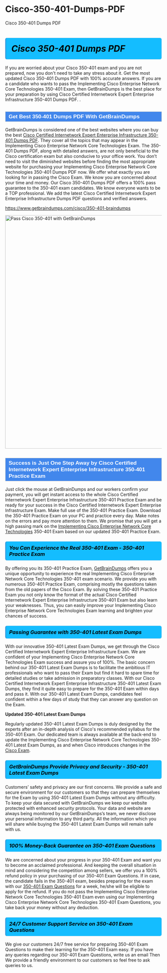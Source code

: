 # Cisco-350-401-Dumps-PDF
Cisco 350-401 Dumps PDF
<h1><strong><span style="display: block; color: #000000; background: #14BDFF; border: 0.5px solid #AED6F1; border-left: 3px solid #3498DB; padding: .6em; border-radius: 6px;">                     <em>Cisco 350-401 <span class="exam_variation">Dumps PDF</span> </em>                </span></strong>            </h1>                        <p>If you are worried about your Cisco 350-401 exam and you are not prepared, now you don't need to take any stress about it.             Get the most updated Cisco 350-401 <span class="exam_variation">Dumps PDF</span> with 100% accurate answers. If you are a candidate who wants to pass the             Implementing Cisco Enterprise Network Core Technologies 350-401 Exam, then GetBrainDumps is the best place for your preparation by using Cisco Certified Internetwork Expert Enterprise Infrastructure 350-401 <span class="exam_variation">Dumps PDF</span>. .</p>                        <h2 style="background: #4287ec; border: 1px solid #cccccc; padding: 5px 10px;">                <span style="color: #ffffff;">                    <span style="font-size: 11pt;">                        <span style="line-height: normal;">                            <span style="font-family: Calibri,sans-serif;">                                <strong>                                    <span style="font-size: 13.0pt;">Get Best 350-401 <span class="exam_variation">Dumps PDF</span> With GetBrainDumps</span>                                </strong>                            </span>                        </span>                    </span>                </span>            </h2>                        <p>GetBrainDumps is considered one of the best websites where you can buy the best <a href="https://www.getbraindumps.com/cisco/ccie-enterprise-infrastructure-braindumps.html">Cisco Certified Internetwork Expert Enterprise Infrastructure 350-401 <span class="exam_variation">Dumps PDF</span></a>.             They cover all the topics that may appear in the Implementing Cisco Enterprise Network Core Technologies Exam. The 350-401 <span class="exam_variation">Dumps PDF</span>,             along with detailed answers, are not only beneficial to the Cisco certification exam but also conducive to your office work.             You don’t need to visit the diminished websites before finding the most appropriate website for purchasing your             Implementing Cisco Enterprise Network Core Technologies 350-401 <span class="exam_variation">Dumps PDF</span> now. We offer what exactly you are looking for in passing the Cisco Exam.             We know you are concerned about your time and money. Our Cisco 350-401 <span class="exam_variation">Dumps PDF</span> offers a 100% pass guarantee to the             350-401 exam candidates. We know everyone wants to be a TOP professional. We add the latest Cisco Certified Internetwork Expert Enterprise Infrastructure <span class="exam_variation">Dumps PDF</span> questions and verified answers.</p>                        <p><a href="https://www.getbraindumps.com/cisco/350-401-braindumps">https://www.getbraindumps.com/cisco/350-401-braindumps</a></p>                        <p><a href="https://www.getbraindumps.com/"><img src="https://www.getbraindumps.com/images/get-updated-exam-questions-with-discount-getbraindumps.jpg" class="postImage" alt="Pass Cisco 350-401 with GetBrainDumps" width="750"></a></p>                            <h2 style="background: #4287ec; border: 1px solid #cccccc; padding: 5px 10px;">                <span style="color: #ffffff;">                    <span style="font-size: 11pt;">                        <span style="line-height: normal;">                            <span style="font-family: Calibri,sans-serif;">                                <strong>                                    <span style="font-size: 13.0pt;">Success is Just One Step Away by Cisco Certified Internetwork Expert Enterprise Infrastructure 350-401 <span class="exam_variation2">Practice Exam</span></span>                                </strong>                            </span>                        </span>                    </span>                </span>            </h2>                        <p>Just click the mouse at GetBrainDumps and our workers confirm your payment, you will get instant access to the whole Cisco Certified Internetwork Expert Enterprise Infrastructure 350-401 <span class="exam_variation2">Practice Exam</span>             and be ready for your success in the Cisco Certified Internetwork Expert Enterprise Infrastructure Exam. Make full use of the 350-401 <span class="exam_variation2">Practice Exam</span>. Download the 350-401 <span class="exam_variation2">Practice Exam</span> on your             PC and practice every day. Make notes on the errors and pay more attention to them. We promise that you will get a high passing mark on the             <a href="https://www.getbraindumps.com/cisco/350-401-braindumps">Implementing Cisco Enterprise Network Core Technologies</a> 350-401 Exam based on our updated 350-401 <span class="exam_variation2">Practice Exam</span>.</p>                        <h3>                <strong>                    <span style="display: block; color: #000000; background: #14BDFF; border: 0.5px solid #AED6F1; border-left: 3px solid #3498DB; padding: .6em; border-radius: 6px;">                        <em>You Can Experience the Real 350-401 Exam - 350-401 <span class="exam_variation2">Practice Exam</span></em>                    </span>                </strong>            </h3>                        <p>By offering you its 350-401 <span class="exam_variation2">Practice Exam</span>, <a href="https://www.getbraindumps.com/">GetBrainDumps</a> offers you a unique opportunity to experience the real             Implementing Cisco Enterprise Network Core Technologies 350-401 exam scenario. We provide you with numerous 350-401 <span class="exam_variation2">Practice Exam</span>, comprising mostly             the questions taken from the old papers of the Cisco Exam. By solving these 350-401 <span class="exam_variation2">Practice Exam</span> you not only know the format of the actual             Cisco Certified Internetwork Expert Enterprise Infrastructure 350-401 Exam but also learn your weaknesses. Thus, you can easily improve your             Implementing Cisco Enterprise Network Core Technologies Exam learning and brighten your chances of success.</p>                        <h3>                <strong>                    <span style="display: block; color: #000000; background: #14BDFF; border: 0.5px solid #AED6F1; border-left: 3px solid #3498DB; padding: .6em; border-radius: 6px;">                        <em>Passing Guarantee with 350-401 <span class="exam_variation3">Latest Exam Dumps</span></em>                    </span>                </strong>            </h3>                        <p>With our innovative 350-401 <span class="exam_variation3">Latest Exam Dumps</span>, we get through the Cisco Certified Internetwork Expert Enterprise Infrastructure Exam. We are confident of your Implementing Cisco Enterprise Network Core Technologies Exam             success and assure you of 100%. The basic concern behind our 350-401 <span class="exam_variation3">Latest Exam Dumps</span> is to facilitate the ambitious IT professionals who want to pass their             Exam but find it hard to spare time for detailed studies or take admission in preparatory classes. With our Cisco Certified Internetwork Expert Enterprise Infrastructure 350-401 <span class="exam_variation3">Latest Exam Dumps</span>, they             find it quite easy to prepare for the 350-401 Exam within days and pass it. With our 350-401 <span class="exam_variation3">Latest Exam Dumps</span>, candidates feel confident within a few days of             study that they can answer any question on the Exam.</p>                        <p><strong>Updated 350-401 <span class="exam_variation3">Latest Exam Dumps</span></strong></p>                        <p>Regularly updated 350-401 <span class="exam_variation3">Latest Exam Dumps</span> is duly designed by the experts after an in-depth analysis of Cisco's recommended syllabus for the 350-401 Exam.             Our dedicated team is always available at the back-end to update the Implementing Cisco Enterprise Network Core Technologies 350-401 <span class="exam_variation3">Latest Exam Dumps</span>,             as and when Cisco introduces changes in the <a href="https://www.getbraindumps.com/cisco-braindumps.html">Cisco Exam</a>.</p>                        <h3>                <strong>                    <span style="display: block; color: #000000; background: #14BDFF; border: 0.5px solid #AED6F1; border-left: 3px solid #3498DB; padding: .6em; border-radius: 6px;">                        <em>GetBrainDumps Provide Privacy and Security - 350-401 <span class="exam_variation3">Latest Exam Dumps</span></em>                    </span>                </strong>            </h3>                        <p>Customers’ safety and privacy are our first concerns. We provide a safe and secure environment for our customers so that they can prepare themselves for the Exam by using             350-401 <span class="exam_variation3">Latest Exam Dumps</span> without any difficulty. To keep your data secured with GetBrainDumps we keep our website protected with enhanced security protocols. Your data and website             are always being monitored by our GetBrainDumps’s team, we never disclose your personal information to any third party. All the information which you will share while buying             the 350-401 <span class="exam_variation3">Latest Exam Dumps</span> will remain safe with us.</p>                        <h3>                <strong>                    <span style="display: block; color: #000000; background: #14BDFF; border: 0.5px solid #AED6F1; border-left: 3px solid #3498DB; padding: .6em; border-radius: 6px;">                        <em>100% Money-Back Guarantee on 350-401 <span class="exam_variation4">Exam Questions</span></em>                    </span>                </strong>            </h3>                        <p>We are concerned about your progress in your 350-401 Exam and want you to become an acclaimed professional. And keeping the overall situation in mind and             considering the competition among sellers, we offer you a 100% refund policy in your purchasing of our 350-401 <span class="exam_variation4">Exam Questions</span>. If in case, the candidate fails in the             350-401 exam, besides preparing for the exam with our <a href="https://www.getbraindumps.com/cisco/350-401-braindumps">350-401 <span class="exam_variation4">Exam Questions</span></a> for a week, he/she will be eligible to apply for the refund. If you do not pass the             Implementing Cisco Enterprise Network Core Technologies 350-401 Exam even using our Implementing Cisco Enterprise Network Core Technologies 350-401 <span class="exam_variation4">Exam Questions</span>, you             take back your money without any deduction.</p>                        <h3>                <strong>                    <span style="display: block; color: #000000; background: #14BDFF; border: 0.5px solid #AED6F1; border-left: 3px solid #3498DB; padding: .6em; border-radius: 6px;">                        <em>24/7 Customer Support Service on 350-401 <span class="exam_variation4">Exam Questions</span></em>                    </span>                </strong>            </h3>                        <p>We give our customers 24/7 free service for preparing 350-401 <span class="exam_variation4">Exam Questions</span> to make their learning for the 350-401 Exam easy. If you have any queries regarding our             350-401 <span class="exam_variation4">Exam Questions</span>, write us an email Then We provide a friendly environment to our customers so feel free to ask queries to us.</p>                    
